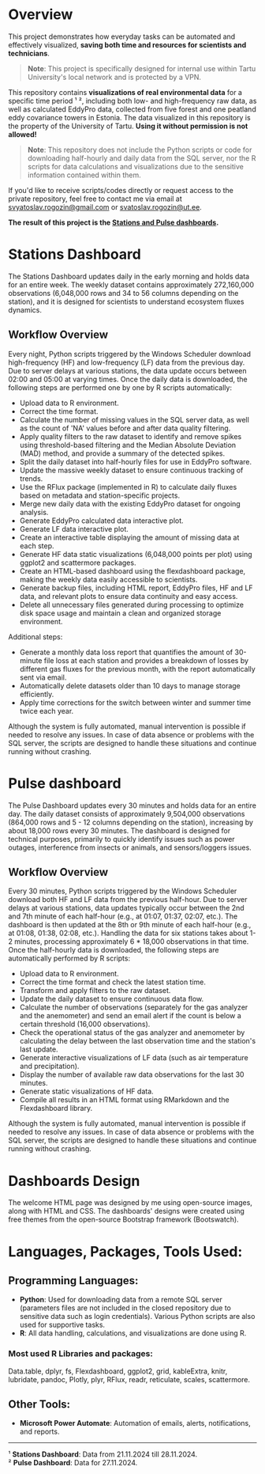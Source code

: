 # Overview

This project demonstrates how everyday tasks can be automated and effectively visualized, **saving both time and resources for scientists and technicians**. 

> **Note**: This project is specifically designed for internal use within Tartu University's local network and is protected by a VPN.  

This repository contains **visualizations of real environmental data** for a specific time period ¹ ², including both low- and high-frequency raw data, as well as calculated EddyPro data, collected from five forest and one peatland eddy covariance towers in Estonia. The data visualized in this repository is the property of the University of Tartu. **Using it without permission is not allowed!**

> **Note**: This repository does not include the Python scripts or code for downloading half-hourly and daily data from the SQL server, nor the R scripts for data calculations and visualizations due to the sensitive information contained within them.

If you'd like to receive scripts/codes directly or request access to the private repository, feel free to contact me via email at svyatoslav.rogozin@gmail.com or svatoslav.rogozin@ut.ee.

**The result of this project is the [Stations and Pulse dashboards](https://svyatoslav-stack.github.io/Eddy-Covariance-Data-Dashboards/).**

# Stations Dashboard
The Stations Dashboard updates daily in the early morning and holds data for an entire week. The weekly dataset contains approximately 272,160,000 observations (6,048,000 rows and 34 to 56 columns depending on the station), and it is designed for scientists to understand ecosystem fluxes dynamics.

## Workflow Overview

Every night, Python scripts triggered by the Windows Scheduler download high-frequency (HF) and low-frequency (LF) data from the previous day. Due to server delays at various stations, the data update occurs between 02:00 and 05:00 at varying times. Once the daily data is downloaded, the following steps are performed one by one by R scripts automatically:

- Upload data to R environment.
- Correct the time format.
- Calculate the number of missing values in the SQL server data, as well as the count of 'NA' values before and after data quality filtering.
- Apply quality filters to the raw dataset to identify and remove spikes using threshold-based filtering and the Median Absolute Deviation (MAD) method, and provide a summary of the detected spikes.
- Split the daily dataset into half-hourly files for use in EddyPro software.
- Update the massive weekly dataset to ensure continuous tracking of trends.
- Use the RFlux package (implemented in R) to calculate daily fluxes based on metadata and station-specific projects.
- Merge new daily data with the existing EddyPro dataset for ongoing analysis.
- Generate EddyPro calculated data interactive plot.
- Generate LF data interactive plot.
- Create an interactive table displaying the amount of missing data at each step.
- Generate HF data static visualizations (6,048,000 points per plot) using ggplot2 and scattermore packages.
- Create an HTML-based dashboard using the flexdashboard package, making the weekly data easily accessible to scientists.
- Generate backup files, including HTML report, EddyPro files, HF and LF data, and relevant plots to ensure data continuity and easy access.
- Delete all unnecessary files generated during processing to optimize disk space usage and maintain a clean and organized storage environment.

Additional steps:

- Generate a monthly data loss report that quantifies the amount of 30-minute file loss at each station and provides a breakdown of losses by different gas fluxes for the previous month, with the report automatically sent via email.
- Automatically delete datasets older than 10 days to manage storage efficiently.
- Apply time corrections for the switch between winter and summer time twice each year.

Although the system is fully automated, manual intervention is possible if needed to resolve any issues. In case of data absence or problems with the SQL server, the scripts are designed to handle these situations and continue running without crashing.

# Pulse dashboard

The Pulse Dashboard updates every 30 minutes and holds data for an entire day. The daily dataset consists of approximately 9,504,000 observations (864,000 rows and 5 - 12 columns depending on the station), increasing by about 18,000 rows every 30 minutes. The dashboard is designed for technical purposes, primarily to quickly identify issues such as power outages, interference from insects or animals, and sensors/loggers issues.

## Workflow Overview
Every 30 minutes, Python scripts triggered by the Windows Scheduler download both HF and LF data from the previous half-hour. Due to server delays at various stations, data updates typically occur between the 2nd and 7th minute of each half-hour (e.g., at 01:07, 01:37, 02:07, etc.). The dashboard is then updated at the 8th or 9th minute of each half-hour (e.g., at 01:08, 01:38, 02:08, etc.). Handling the data for six stations takes about 1-2 minutes, processing approximately 6 * 18,000 observations in that time. Once the half-hourly data is downloaded, the following steps are automatically performed by R scripts:

- Upload data to R environment.
- Correct the time format and check the latest station time.
- Transform and apply filters to the raw dataset.
- Update the daily dataset to ensure continuous data flow.
- Calculate the number of observations (separately for the gas analyzer and the anemometer) and send an email alert if the count is below a certain threshold (16,000 observations).
- Check the operational status of the gas analyzer and anemometer by calculating the delay between the last observation time and the station's last update.
- Generate interactive visualizations of LF data (such as air temperature and precipitation).
- Display the number of available raw data observations for the last 30 minutes.
- Generate static visualizations of HF data.
- Compile all results in an HTML format using RMarkdown and the Flexdashboard library.

Although the system is fully automated, manual intervention is possible if needed to resolve any issues. In case of data absence or problems with the SQL server, the scripts are designed to handle these situations and continue running without crashing.

# Dashboards Design

The welcome HTML page was designed by me using open-source images, along with HTML and CSS. The dashboards' designs were created using free themes from the open-source Bootstrap framework (Bootswatch).

# Languages, Packages, Tools Used:

## Programming Languages:
- **Python**: Used for downloading data from a remote SQL server (parameters files are not included in the closed repository due to sensitive data such as login credentials). Various Python scripts are also used for supportive tasks.
- **R**: All data handling, calculations, and visualizations are done using R.

### Most used R Libraries and packages:
Data.table, dplyr, fs, Flexdashboard, ggplot2, grid, kableExtra, knitr, lubridate, pandoc, Plotly, plyr, RFlux, readr, reticulate, scales, scattermore.

## Other Tools:
- **Microsoft Power Automate**: Automation of emails, alerts, notifications, and reports.

---

¹ **Stations Dashboard**: Data from 21.11.2024 till 28.11.2024.  
² **Pulse Dashboard**: Data for 27.11.2024.

